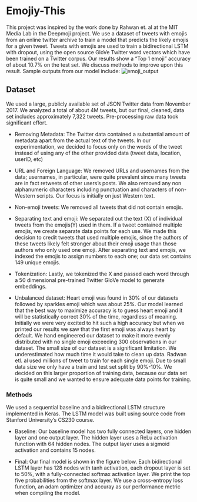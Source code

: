 # Emojiy-This
This project was inspired by the work done by Rahwan et. al at the MIT Media Lab in the Deepmoji project. We use a dataset of tweets with emojis from an online twitter archive to train a model that predicts the likely emojis for a given tweet. Tweets with emojis are used to train a bidirectional LSTM with dropout, using the open source GloVe Twitter word vectors which have been trained on a Twitter corpus. Our results show a “Top 1 emoji” accuracy of about 10.7% on the test set. We discuss methods to improve upon this result. Sample outputs from our model include:
![emoji_output](https://user-images.githubusercontent.com/31656996/40581492-cbd7af4e-610e-11e8-9d0e-9be17efcbb6a.png)

## Dataset
We used a large, publicly available set of JSON Twitter data from November 2017. We analyzed a total of about 4M tweets, but our final, cleaned, data set includes approximately 7,322 tweets. Pre-processing raw data took significant effort.

* Removing Metadata: The Twitter data contained a substantial amount of metadata apart from the actual text of the tweets. In our experimentation, we decided to focus only on the words of the tweet instead of using any of the other provided data (tweet data, location, userID, etc)

* URL and Foreign Language: We removed URLs and usernames from the data; usernames, in particular, were quite prevalent since many tweets are in fact retweets of other users’s posts. We also removed any non alphanumeric characters including punctuation and characters of non-Western scripts. Our focus is initially on just Western text. 

* Non-emoji tweets: We removed all tweets that did not contain emojis.

* Separating text and emoji: We separated out the text (X) of individual tweets from the emojis(Y) used in them. If a tweet contained multiple emojis, we create separate data points for each use. We made this decision to credit tweets that used multiple emojis, since the authors of these tweets likely felt stronger about their emoji usage than those authors who only used one emoji. After separating text and emojis, we indexed the emojis to assign numbers to each one; our data set contains 149 unique emojis.

* Tokenization: Lastly, we tokenized the X and passed each word through a 50 dimensional pre-trained Twitter GloVe model to generate embeddings.  

* Unbalanced dataset: Heart emoji was found in 30% of our datasets followed by sparkles emoji which was about 25%. Our model learned that the best way to maximize accuracy is to guess heart emoji and it will be statistically correct 30% of the time, regardless of meaning. Initially we were very excited to hit such a high accuracy but when we printed our results we saw that the first emoji was always heart by default. We hand engineered our dataset to make it more evenly distributed with no single emoji exceeding 300 observations in our dataset. The small size of our dataset is a significant limitation. We underestimated how much time it would take to clean up data. Radwan etl. al used millions of tweet to train for each single emoji. Due to small data size we only have a train and test set split by 90%-10%. We decided on this larger proportion of training data, because our data set is quite small and we wanted to ensure adequate data points for training. 
 
### Methods
We used a sequential baseline and a bidirectional LSTM structure implemented in Keras. The LSTM model was built using source code from Stanford University’s CS230 course.

* Baseline: Our baseline  model has two fully connected layers, one hidden layer and one output layer. The hidden layer uses a ReLu activation function with 64 hidden nodes. The output layer uses a sigmoid activation and contains 15 nodes. 

* Final: Our final model is shown in the figure below. Each bidirectional LSTM layer has 128 nodes with tanh activation, each dropout layer is set to 50%, with a fully-connected softmax activation layer. We print the top five probabilities from the softmax layer. We use a cross-entropy loss function, an adam optimizer and accuray as our performance metric when compiling the model.
